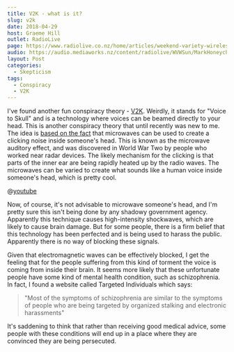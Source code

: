```yaml
---
title: V2K - what is it?
slug: v2k
date: 2018-04-29
host: Graeme Hill
outlet: RadioLive
page: https://www.radiolive.co.nz/home/articles/weekend-variety-wireless/2018/04/skeptical-thoughts--homeopathy---ken-ring.html
audio: https://audio.mediaworks.nz/content/radiolive/WVWSun/MarkHoneychurch29_04_18.mp3
layout: Post
categories:
  - Skepticism
tags:
  - Conspiracy
  - V2K
---
```


I've found another fun conspiracy theory - [V2K](https://targetedindividualscanada.com/2010/06/24/article-what-is-voice-to-skull/). Weirdly, it stands for "Voice to Skull" and is a technology where voices can be beamed directly to your head. This is another conspiracy theory that until recently was new to me. The idea is [based on the fact](https://en.wikipedia.org/wiki/Microwave_auditory_effect) that microwaves can be used to create a clicking noise inside someone's head. This is known as the microwave auditory effect, and was discovered in World War Two by people who worked near radar devices. The likely mechanism for the clicking is that parts of the inner ear are being rapidly heated up by the radio waves. The microwaves can be varied to create what sounds like a human voice inside someone's head, which is pretty cool.

<!-- more -->

@[youtube](https://youtu.be/K63_dsXQwsk)

Now, of course, it's not advisable to microwave someone's head, and I'm pretty sure this isn't being done by any shadowy government agency. Apparently this technique causes high-intensity shockwaves, which are likely to cause brain damage. But for some people, there is a firm belief that this technology has been perfected and is being used to harass the public. Apparently there is no way of blocking these signals.

Given that electromagnetic waves can be effectively blocked, I get the feeling that for the people suffering from this kind of torment the voice is coming from inside their brain. It seems more likely that these unfortunate people have some kind of mental health condition, such as schizophrenia. In fact, I found a website called Targeted Individuals which says:

> "Most of the symptoms of schizophrenia are similar to the symptoms of people who are being targeted by organized stalking and electronic harassments"

It's saddening to think that rather than receiving good medical advice, some people with these conditions will end up in a place where they are convinced they are being persecuted.

